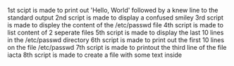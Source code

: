 1st scipt is made to print out 'Hello, World' followed by a knew line to the standard output
2nd script is made to display a confused smiley
3rd script is made to displey the content of the /etc/passwd file
4th script is made to list content of 2 seperate files
5th script is made to display the last 10 lines in the /etc/passwd directory
6th script is made to print out the first 10 lines on the file /etc/passwd
7th script is made to printout the third line of the file iacta
8th script is made to create a file with some text inside

